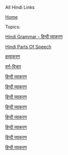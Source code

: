 All Hindi Links


[Home](all-files-links.md)



Topics: 


   [Hindi Grammar - हिन्दी व्याकरण](hindi-grammar.md)
   
   
   [Hindi Parts Of Speech](hindi-parts-of-speech.md)
   
   [हव्याकरण]()
   
   [वर्ण-विचार ]()
   
   [हिन्दी व्याकरण ]()
   
   [हिन्दी व्याकरण ]()
   
   [हिन्दी व्याकरण ]()
   
   [हिन्दी व्याकरण ]()
   
   [हिन्दी व्याकरण ]()
   
   [हिन्दी व्याकरण ]()
   
   [हिन्दी व्याकरण ]()
   
   [हिन्दी व्याकरण ]()
   
